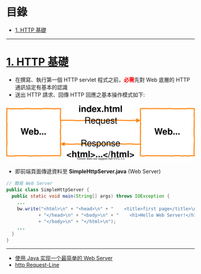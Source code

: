 <h1 id="top">目錄</h1>

<ul>
<li><a href='#s1'>1. HTTP 基礎</a></li></ul>

---

# <a id='s1' class='md-title' href='#top'>1. HTTP 基礎</a>

- 在撰寫、執行第一個 HTTP servlet 程式之前，<span style="color:red;font-weight:bold;">必需</span>先對 Web 底層的 HTTP 通訊協定有基本的認識
- 送出 HTTP 請求、回傳 HTTP 回應之基本操作模式如下:

<p><img src='./image/01.HTTP請求與回應操作.dio.svg'></p>

- 即前端頁面傳遞資料至 **SimpleHttpServer.java** (Web Server)

```java
// 簡易 Web Server
public class SimpleHttpServer {
  public static void main(String[] args) throws IOException {
    ...
    bw.write("<html>\n" + "<head>\n" + "    <title>first page</title>\n"
            + "</head>\n" + "<body>\n" + "    <h1>Hello Web Server!</h1>\n"
            + "</body>\n" + "</html>\n");
    ...
  }
}
```

---

- [使用 Java 实现一个最简单的 Web Server](https://blog.csdn.net/martinwangjun/article/details/77659336)
- [http Request-Line](https://blog.csdn.net/virgilli/article/details/36871803)
